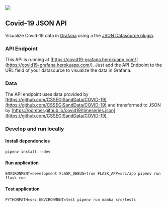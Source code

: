 ![](https://travis-ci.com/twei55/covid19.svg?branch=master)

## Covid-19 JSON API

Visualize Covid-19 data in [Grafana](https://grafana.com/grafana/) using a the [JSON Datasource plugin](https://grafana.com/grafana/plugins/simpod-json-datasource).

### API Endpoint

This API is running at [https://covid19-grafana.herokuapp.com/](https://covid19-grafana.herokuapp.com/). Just add the API Endpoint to the URL field of your datasource to visualize the data in Grafana.

### Data

The API endpoint uses data provided by [https://github.com/CSSEGISandData/COVID-19](https://github.com/CSSEGISandData/COVID-19) and transformed to JSON by [https://pomber.github.io/covid19/timeseries.json](https://github.com/CSSEGISandData/COVID-19).

### Develop and run locally

#### Install dependencies

```
pipenv install --dev
```

#### Run application

```
ENVIRONMENT=development FLASK_DEBUG=true FLASK_APP=src/app pipenv run flask run
```

#### Test application

```
PYTHONPATH=src ENVIRONMENT=test pipenv run mamba src/tests
```
